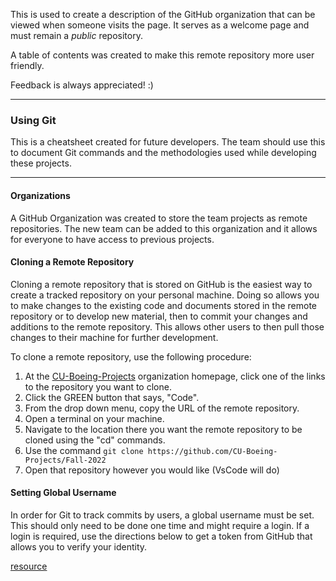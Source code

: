 This is used to create a description of the GitHub organization that can be viewed when someone visits the page. It serves as a welcome page and must remain a *public* repository. 

A table of contents was created to make this remote repository more user friendly.

Feedback is always appreciated! :)

---

### Using Git
This is a cheatsheet created for future developers. The team should use this to document Git commands and the methodologies used while developing these projects.

---
#### Organizations
A GitHub Organization was created to store the team projects as remote repositories. The new team can be added to this organization and it allows for everyone to have access to previous projects.

#### Cloning a Remote Repository
Cloning a remote repository that is stored on GitHub is the easiest way to create a tracked repository on your personal machine. Doing so allows you to make changes to the existing code and documents stored in the remote repository or to develop new material, then to commit your changes and additions to the remote repository. This allows other users to then pull those changes to their machine for further development. 

To clone a remote repository, use the following procedure:
1. At the [CU-Boeing-Projects](https://github.com/CU-Boeing-Projects) organization homepage, click one of the links to the repository you want to clone.
2. Click the GREEN button that says, "Code".
3. From the drop down menu, copy the URL of the remote repository.
4. Open a terminal on your machine.
5. Navigate to the location there you want the remote repository to be cloned using the "cd" commands.
6. Use the command ```git clone https://github.com/CU-Boeing-Projects/Fall-2022```
7. Open that repository however you would like (VsCode will do)

#### Setting Global Username
In order for Git to track commits by users, a global username must be set. This should only need to be done one time and might require a login. If a login is required, use the directions below to get a token from GitHub that allows you to verify your identity.

[resource](https://support.atlassian.com/bitbucket-cloud/docs/configure-your-dvcs-username-for-commits/)